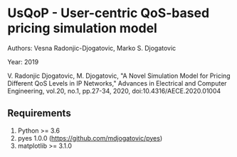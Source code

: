 # UsQoP - User-centric QoS-based pricing simulation model

Authors: Vesna Radonjic-Djogatovic, Marko S. Djogatovic

Year: 2019

V. Radonjic Djogatovic, M. Djogatovic, "A Novel Simulation Model for Pricing Different QoS Levels in IP Networks," Advances in Electrical and Computer Engineering, vol.20, no.1, pp.27-34, 2020, doi:10.4316/AECE.2020.01004

## Requirements
1. Python &gt;= 3.6
2. pyes 1.0.0 (https://github.com/mdjogatovic/pyes)
3. matplotlib &gt;= 3.1.0
